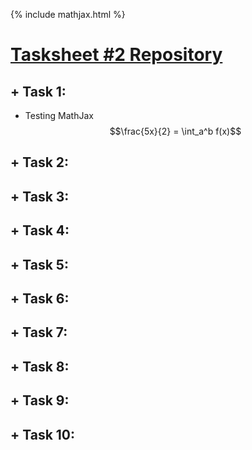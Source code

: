 {% include mathjax.html %}

# [Tasksheet \#2 Repository]()

## + Task 1:
  - Testing MathJax $$\frac{5x}{2} = \int_a^b f(x)$$


## + Task 2:

## + Task 3:

## + Task 4:

## + Task 5:

## + Task 6:

## + Task 7:

## + Task 8:

## + Task 9:

## + Task 10:
